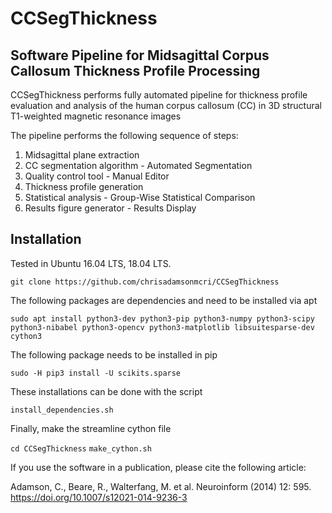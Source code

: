 # CCSegThickness


## Software Pipeline for Midsagittal Corpus Callosum Thickness Profile Processing

CCSegThickness performs fully automated pipeline for thickness profile evaluation and analysis of the human corpus callosum (CC) in 3D structural T1-weighted magnetic resonance images

The pipeline performs the following sequence of steps:

1. Midsagittal plane extraction
2. CC segmentation algorithm - Automated Segmentation
3. Quality control tool - Manual Editor
4. Thickness profile generation
5. Statistical analysis - Group-Wise Statistical Comparison
6. Results figure generator - Results Display

## Installation

Tested in Ubuntu 16.04 LTS, 18.04 LTS.

`git clone https://github.com/chrisadamsonmcri/CCSegThickness`

The following packages are dependencies and need to be installed via apt

`sudo apt install python3-dev python3-pip python3-numpy python3-scipy python3-nibabel python3-opencv python3-matplotlib libsuitesparse-dev cython3`

The following package needs to be installed in pip

`sudo -H pip3 install -U scikits.sparse`

These installations can be done with the script

`install_dependencies.sh`

Finally, make the streamline cython file

`cd CCSegThickness`
`make_cython.sh`

If you use the software in a publication, please cite the following article:

Adamson, C., Beare, R., Walterfang, M. et al. Neuroinform (2014) 12: 595. https://doi.org/10.1007/s12021-014-9236-3
